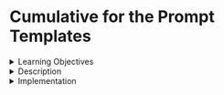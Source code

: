 # Cumulative for the  Prompt Templates
<details><summary>Learning Objectives</summary>

# Learning Objectives for the Prompt Templates topic.

### Learning Objectives

After completing this module, associates should be able to:
- Define Prompts
- Describe the methods of the Prompt Templates
- Use PromptTemplate and ChatPromptTemplate to implement the basic building block of LCEL, Runnable Interface
 
</details>
<details><summary>Description</summary>

# Description of the Prompt Templates topic.

### Prompt Templates
A prompt framework denotes a systematic approach for generating prompts, providing predefined formulas for crafting inputs for language models.

These templates may encompass guidelines, few-shot instances, and specific contextual details and queries suitable for a particular task.

LangChain offers utilities for the creation and manipulation of prompt frameworks.

LangChain is committed to developing templates that transcend model-specific constraints, facilitating the seamless reuse of templates across various language models.

Typically, language models anticipate prompts in the form of either a string or a list of chat messages. A prompt framework can include:

- directives for instructing the language model,
- a series of few-shot examples to enhance the language model's response,
- a query posed to the language model.
Illustratively:

Employ PromptFramework to establish a template for a string prompt.

By default, PromptFramework utilizes Python's str.format syntax for templating.
```python

from langchain.prompts import PromptTemplate

prompt_template = PromptTemplate.from_template(
    "Tell me a {adjective} story about {content}."
)
prompt_template.format(adjective="scary", content="ghosts")
```

The template supports any number of variables, including no variables:
```python
from langchain.prompts import PromptTemplate

prompt_template = PromptTemplate.from_template("Tell me a story")
prompt_template.format()
```


</details>
<details><summary>Implementation</summary> 

# Implementation for the Prompt Templates topic

### Prompt Templates
The input to chat models is structured as a series of chat messages.

Every chat message is linked to content, and an extra parameter known as role. For instance, when using the OpenAI Chat Completions API, a chat message can be attributed to an AI assistant, a human, or a system role.

Develop a chat prompt blueprint in the following manner:
```python
from langchain.prompts import ChatPromptTemplate

chat_template = ChatPromptTemplate.from_messages(
    [
        ("system", "You are a helpful AI bot. Your name is {name}."),
        ("human", "Hello, how are you doing?"),
        ("ai", "I'm doing well, thanks!"),
        ("human", "{user_input}"),
    ]
)

messages = chat_template.format_messages(name="Jake", user_input="What is your name?")
```
ChatPromptTemplate.from_messages accepts a variety of message representations.

For example, in addition to using the 2-tuple representation of (type, content) used above, you could pass in an instance of MessagePromptTemplate or BaseMessage.
```python
from langchain.chat_models import ChatOpenAI
from langchain.prompts import HumanMessagePromptTemplate
from langchain.schema.messages import SystemMessage

chat_template = ChatPromptTemplate.from_messages(
    [
        SystemMessage(
            content=(
                "You are a helpful assistant that re-writes the user's text to sound more uplifting"
            )
        ),
        HumanMessagePromptTemplate.from_template("{text}"),
    ]
)

llm = ChatOpenAI()
llm(chat_template.format_messages(text="i do not like frogs."))
```




